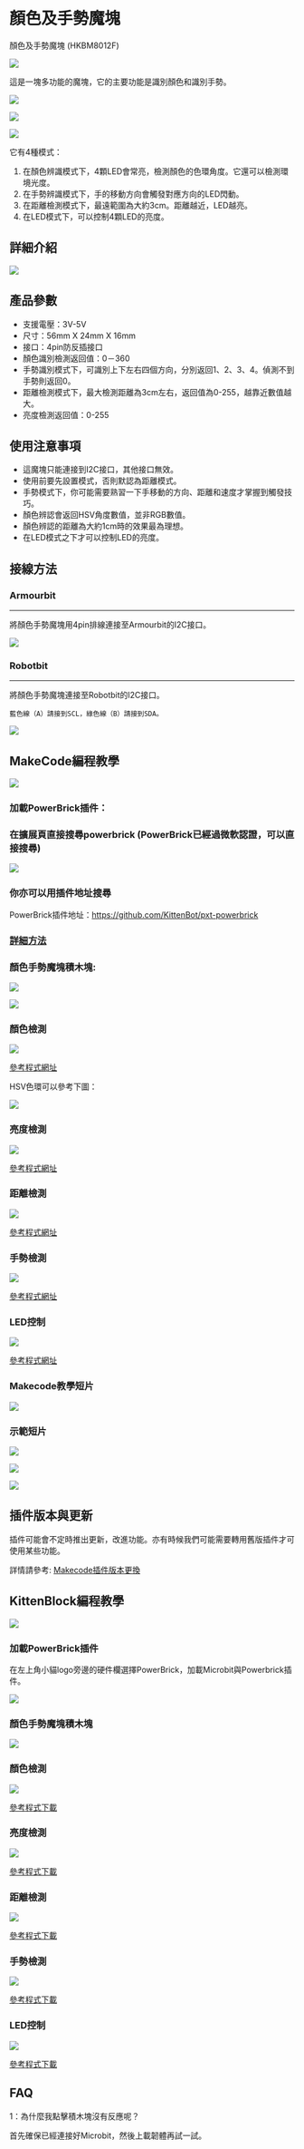 # 顏色及手勢魔塊 

顏色及手勢魔塊 (HKBM8012F)

![](./images/09_06.png)

這是一塊多功能的魔塊，它的主要功能是識別顏色和識別手勢。

![](./images/IMG_2572.GIF)

![](./images/IMG_2573.GIF)

![](./images/IMG_2574.GIF)

它有4種模式：

1. 在顏色辨識模式下，4顆LED會常亮，檢測顏色的色環角度。它還可以檢測環境光度。
1. 在手勢辨識模式下，手的移動方向會觸發對應方向的LED閃動。
1. 在距離檢測模式下，最遠範圍為大約3cm。距離越近，LED越亮。
1. 在LED模式下，可以控制4顆LED的亮度。

## 詳細介紹

![](./images/09_05.png)

## 產品參數

- 支援電壓：3V-5V
- 尺寸：56mm X 24mm X 16mm
- 接口：4pin防反插接口
- 顏色識別檢測返回值：0－360
- 手勢識別模式下，可識別上下左右四個方向，分別返回1、2、3、4。偵測不到手勢則返回0。
- 距離檢測模式下，最大檢測距離為3cm左右，返回值為0-255，越靠近數值越大。
- 亮度檢測返回值：0-255

## 使用注意事項

- 這魔塊只能連接到I2C接口，其他接口無效。
- 使用前要先設置模式，否則默認為距離模式。
- 手勢模式下，你可能需要熟習一下手移動的方向、距離和速度才掌握到觸發技巧。
- 顏色辨認會返回HSV角度數值，並非RGB數值。
- 顏色辨認的距離為大約1cm時的效果最為理想。
- 在LED模式之下才可以控制LED的亮度。

## 接線方法

### Armourbit

---

將顏色手勢魔塊用4pin排線連接至Armourbit的I2C接口。

![](./images/color_wire.png)

### Robotbit

--- 
將顏色手勢魔塊連接至Robotbit的I2C接口。

    藍色線（A）請接到SCL，綠色線（B）請接到SDA。

![](./images/gesture_wire1.png)



## MakeCode編程教學

![](./images/mcbanner.png)

### 加載PowerBrick插件：

### 在擴展頁直接搜尋powerbrick (PowerBrick已經過微軟認證，可以直接搜尋)

![](./images/powerbrick_search.png)

### 你亦可以用插件地址搜尋

PowerBrick插件地址：https://github.com/KittenBot/pxt-powerbrick

### [詳細方法](./powerBrickMakeCodeExt)

### 顏色手勢魔塊積木塊:

![](./images/colorgestureblocks1.png)

![](./images/colorgestureblocks2.png)

### 顏色檢測

![](./images/color.png)

[參考程式網址](https://makecode.microbit.org/_LLbfYx40CEdX)

HSV色環可以參考下圖：

![](./images/hsv.jpg)

### 亮度檢測

![](./images/colorbrightness.png)

[參考程式網址](https://makecode.microbit.org/_LTt5ugP2f00K)

### 距離檢測

![](./images/colordist.png)

[參考程式網址](https://makecode.microbit.org/_RhKfYUJwu0AK)

### 手勢檢測

![](./images/gesture.png)

[參考程式網址](https://makecode.microbit.org/_4eiKzMXot5Vy)

### LED控制

![](./images/led.png)

[參考程式網址](https://makecode.microbit.org/_c5s6sFH3mgXY)

### Makecode教學短片

[![](./images/gesturetut.png)](https://www.youtube.com/watch?v=7WrkDYMc2f0)

### 示範短片

[![](./images/gesture_video1.png)](https://www.youtube.com/watch?v=jhGaRx7EGms)

[![](./images/gesture_video2.png)](https://www.youtube.com/watch?v=BWK_pLO0qpA)

[![](./images/gesture_video2.png)](https://www.youtube.com/watch?v=UTiFh02MpMc)

## 插件版本與更新

插件可能會不定時推出更新，改進功能。亦有時候我們可能需要轉用舊版插件才可使用某些功能。

詳情請參考: [Makecode插件版本更換](../../../Makecode/makecode_extensionUpdate)

## KittenBlock編程教學

![](./images/kbbanner.png)

### 加載PowerBrick插件

在左上角小貓logo旁邊的硬件欄選擇PowerBrick，加載Microbit與Powerbrick插件。

![](./kbimages/addextension.png)

### 顏色手勢魔塊積木塊

![](./kbimages/kbcolorgestureblocks.png)

### 顏色檢測

![](./kbimages/kbcolor.png)

[參考程式下載](https://bit.ly/PowerbrickM7_01sb3)

### 亮度檢測

![](./kbimages/kbbrightness.png)

[參考程式下載](https://bit.ly/PowerbrickM7_02sb3)

### 距離檢測

![](./kbimages/kbcolordist.png)

[參考程式下載](https://bit.ly/PowerbrickM7_03sb3)

### 手勢檢測

![](./kbimages/kbgesture.png)

[參考程式下載](https://bit.ly/PowerbrickM7_04sb3)

### LED控制

![](./kbimages/kbled.png)

[參考程式下載](https://bit.ly/PowerbrickM7_05sb3)

## FAQ

1：為什麼我點擊積木塊沒有反應呢？

首先確保已經連接好Microbit，然後上載韌體再試一試。